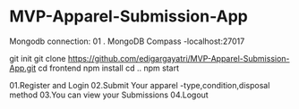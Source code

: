 # MVP-Apparel-Submission-App

Mongodb connection:
01 . MongoDB Compass -localhost:27017

git init
git clone https://github.com/edigargayatri/MVP-Apparel-Submission-App.git
cd frontend
npm install
cd ..
npm start

01.Register and Login
02.Submit Your apparel -type,condition,disposal method
03.You can view your Submissions
04.Logout

